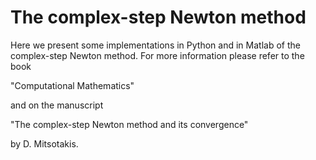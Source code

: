 # The complex-step Newton method
Here we present some implementations in Python and in Matlab of the complex-step Newton method. For more information please refer to the book 

"Computational Mathematics" 

and on the manuscript 

"The complex-step Newton method and its convergence"

by D. Mitsotakis.
